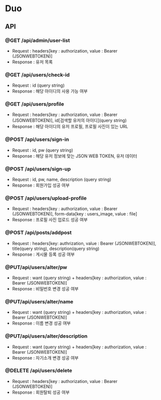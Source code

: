 # Duo 

## API

### @GET /api/admin/user-list
- Request : headers[key : authorization, value : Bearer (JSONWEBTOKEN)]
- Response : 유저 목록

### @GET /api/users/check-id
- Request : id (query string)
- Response : 해당 아이디의 사용 가능 여부

### @GET /api/users/profile
- Request : headers[key : authorization, value : Bearer (JSONWEBTOKEN)], id[검색할 유저의 아이디](query string)
- Response : 해당 아이디의 유저 프로필, 프로필 사진이 있는 URL

### @POST /api/users/sign-in
- Request : id, pw (query string)
- Response : 해당 유저 정보에 맞는 JSON WEB TOKEN, 유저 데이터

### @POST /api/users/sign-up
- Request : id, pw, name, description (query string)
- Response : 회원가입 성공 여부

### @POST /api/users/upload-profile
- Request : headers[key : authorization, value : Bearer (JSONWEBTOKEN)], form-data[key : users_image, value : file]
- Response : 프로필 사진 업로드 성공 여부

### @POST /api/posts/addpost
- Request : headers[key: authrization, value : Bearer (JSONWEBTOKEN)], title(query string), description(query string)
- Response : 게시물 등록 성공 여부

### @PUT/api/users/alter/pw
- Request : want (query string) + headers[key : authorization, value : Bearer (JSONWEBTOKEN)]
- Response : 비밀번호 변경 성공 여부

### @PUT/api/users/alter/name
- Request : want (query string) + headers[key : authorization, value : Bearer (JSONWEBTOKEN)]
- Response : 이름 변경 성공 여부

### @PUT/api/users/alter/description
- Request : want (query string) + headers[key : authorization, value : Bearer (JSONWEBTOKEN)]
- Response : 자기소개 변경 성공 여부

### @DELETE /api/users/delete
- Request : headers[key : authorization, value : Bearer (JSONWEBTOKEN)]
- Response : 회원탈퇴 성공 여부
